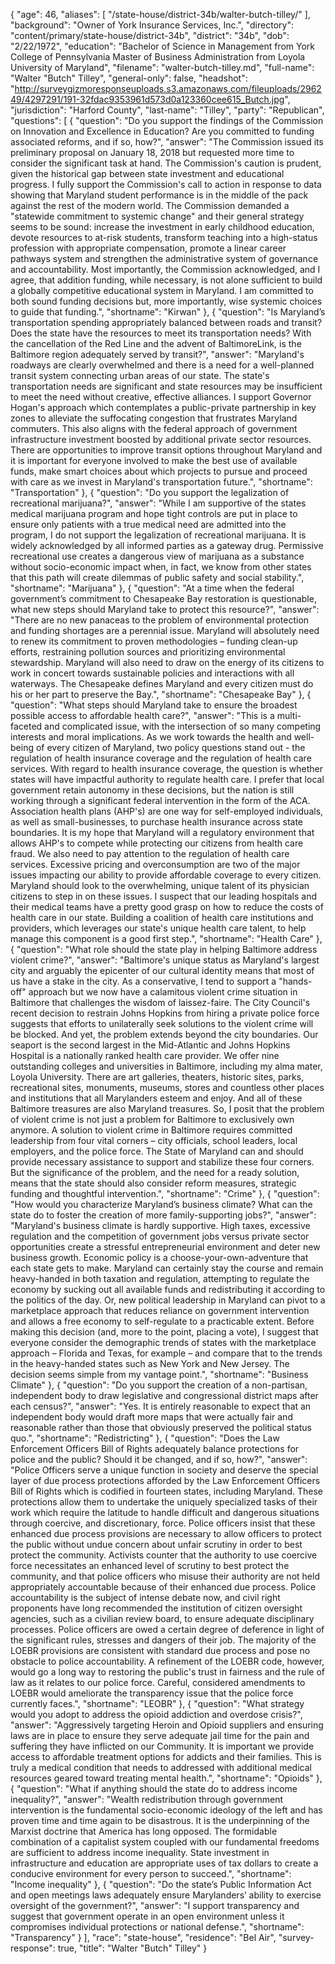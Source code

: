 {
  "age": 46,
  "aliases": [
    "/state-house/district-34b/walter-butch-tilley/"
  ],
  "background": "Owner of York Insurance Services, Inc.",
  "directory": "content/primary/state-house/district-34b",
  "district": "34b",
  "dob": "2/22/1972",
  "education": "Bachelor of Science in Management from York College of Pennsylvania Master of Business Administration from Loyola University of Maryland",
  "filename": "walter-butch-tilley.md",
  "full-name": "Walter \"Butch\" Tilley",
  "general-only": false,
  "headshot": "http://surveygizmoresponseuploads.s3.amazonaws.com/fileuploads/296249/4297291/191-32fdac9353961d573d0a123360cee615_Butch.jpg",
  "jurisdiction": "Harford County",
  "last-name": "Tilley",
  "party": "Republican",
  "questions": [
    {
      "question": "Do you support the findings of the Commission on Innovation and Excellence in Education? Are you committed to funding associated reforms, and if so, how?",
      "answer": "The Commission issued its preliminary proposal on January 18, 2018 but requested more time to consider the significant task at hand.  The Commission's caution is prudent, given the historical gap between state investment and educational progress.    I fully support the Commission's call to action in response to data showing that Maryland student performance is in the middle of the pack against the rest of the modern world.  The Commission demanded a \"statewide commitment to systemic change\" and their general strategy seems to be sound:  increase the investment in early childhood education, devote resources to at-risk students, transform teaching into a high-status profession with appropriate compensation, promote a linear career pathways system and strengthen the administrative system of governance and accountability.    Most importantly, the Commission acknowledged, and I agree, that addition funding, while necessary, is not alone sufficient to build a globally competitive educational system in Maryland.  I am committed to both sound funding decisions but, more importantly, wise systemic choices to guide that funding.",
      "shortname": "Kirwan"
    },
    {
      "question": "Is Maryland’s transportation spending appropriately balanced between roads and transit? Does the state have the resources to meet its transportation needs? With the cancellation of the Red Line and the advent of BaltimoreLink, is the Baltimore region adequately served by transit?",
      "answer": "Maryland's roadways are clearly overwhelmed and there is a need for a well-planned transit system connecting urban areas of our state.  The state's transportation needs are significant and state resources may be insufficient to meet the need without creative, effective alliances.    I support Governor Hogan's approach which contemplates a public-private partnership in key zones to alleviate the suffocating congestion that frustrates Maryland commuters.  This also aligns with the federal approach of government infrastructure investment boosted by additional private sector resources.  There are opportunities to improve transit options throughout Maryland and it is important for everyone involved to make the best use of available funds, make smart choices about which projects to pursue and proceed with care as we invest in Maryland's transportation future.",
      "shortname": "Transportation"
    },
    {
      "question": "Do you support the legalization of recreational marijuana?",
      "answer": "While I am supportive of the states medical marijuana program and hope tight controls are put in place to ensure only patients with a true medical need are admitted into the program, I do not support the legalization of recreational marijuana.  It is widely acknowledged by all informed parties as a gateway drug.  Permissive recreational use creates a dangerous view of marijuana as a substance without socio-economic impact when, in fact, we know from other states that this path will create dilemmas of public safety and social stability.",
      "shortname": "Marijuana"
    },
    {
      "question": "At a time when the federal government’s commitment to Chesapeake Bay restoration is questionable, what new steps should Maryland take to protect this resource?",
      "answer": "There are no new panaceas to the problem of environmental protection and funding shortages are a perennial issue.  Maryland will absolutely need to renew its commitment to proven methodologies – funding clean-up efforts, restraining pollution sources and prioritizing environmental stewardship.    Maryland will also need to draw on the energy of its citizens to work in concert towards sustainable policies and interactions with all waterways.  The Chesapeake defines Maryland and every citizen must do his or her part to preserve the Bay.",
      "shortname": "Chesapeake Bay"
    },
    {
      "question": "What steps should Maryland take to ensure the broadest possible access to affordable health care?",
      "answer": "This is a multi-faceted and complicated issue, with the intersection of so many competing interests and moral implications.  As we work towards the health and well-being of every citizen of Maryland, two policy questions stand out - the regulation of health insurance coverage and the regulation of health care services.    With regard to health insurance coverage, the question is whether states will have impactful authority to regulate health care.  I prefer that local government retain autonomy in these decisions, but the nation is still working through a significant federal intervention in the form of the ACA.  Association health plans (AHP's) are one way for self-employed individuals, as well as small-businesses, to purchase health insurance across state boundaries.  It is my hope that Maryland will a regulatory environment that allows AHP's to compete while protecting our citizens from health care fraud.  We also need to pay attention to the regulation of health care services.  Excessive pricing and overconsumption are two of the major issues impacting our ability to provide affordable coverage to every citizen.    Maryland should look to the overwhelming, unique talent of its physician citizens to step in on these issues.  I suspect that our leading hospitals and their medical teams have a pretty good grasp on how to reduce the costs of health care in our state.  Building a coalition of health care institutions and providers, which leverages our state's unique health care talent, to help manage this component is a good first step.",
      "shortname": "Health Care"
    },
    {
      "question": "What role should the state play in helping Baltimore address violent crime?",
      "answer": "Baltimore's unique status as Maryland's largest city and arguably the epicenter of our cultural identity means that most of us have a stake in the city.  As a conservative, I tend to support a \"hands-off\" approach but we now have a calamitous violent crime situation in Baltimore that challenges the wisdom of laissez-faire.  The City Council's recent decision to restrain Johns Hopkins from hiring a private police force suggests that efforts to unilaterally seek solutions to the violent crime will be blocked.    And yet, the problem extends beyond the city boundaries.  Our seaport is the second largest in the Mid-Atlantic and Johns Hopkins Hospital is a nationally ranked health care provider.   We offer nine outstanding colleges and universities in Baltimore, including my alma mater, Loyola University.  There are art galleries, theaters, historic sites, parks, recreational sites, monuments, museums, stores and countless other places and institutions that all Marylanders esteem and enjoy.  And all of these Baltimore treasures are also Maryland treasures.  So, I posit that the problem of violent crime is not just a problem for Baltimore to exclusively own anymore.       A solution to violent crime in Baltimore requires committed leadership from four vital corners – city officials, school leaders, local employers, and the police force.  The State of Maryland can and should provide necessary assistance to support and stabilize these four corners.  But the significance of the problem, and the need for a ready solution, means that the state should also consider reform measures, strategic funding and thoughtful intervention.",
      "shortname": "Crime"
    },
    {
      "question": "How would you characterize Maryland’s business climate? What can the state do to foster the creation of more family-supporting jobs?",
      "answer": "Maryland's business climate is hardly supportive.  High taxes, excessive regulation and the competition of government jobs versus private sector opportunities create a stressful entrepreneurial environment and deter new business growth.  Economic policy is a choose-your-own-adventure that each state gets to make.  Maryland can certainly stay the course and remain heavy-handed in both taxation and regulation, attempting to regulate the economy by sucking out all available funds and redistributing it according to the politics of the day.  Or, new political leadership in Maryland can pivot to a marketplace approach that reduces reliance on government intervention and allows a free economy to self-regulate to a practicable extent.    Before making this decision (and, more to the point, placing a vote), I suggest that everyone consider the demographic trends of states with the marketplace approach – Florida and Texas, for example – and compare that to the trends in the heavy-handed states such as New York and New Jersey. The decision seems simple from my vantage point.",
      "shortname": "Business Climate"
    },
    {
      "question": "Do you support the creation of a non-partisan, independent body to draw legislative and congressional district maps after each census?",
      "answer": "Yes.  It is entirely reasonable to expect that an independent body would draft more maps that were actually fair and reasonable rather than those that obviously preserved the political status quo.",
      "shortname": "Redistricting"
    },
    {
      "question": "Does the Law Enforcement Officers Bill of Rights adequately balance protections for police and the public? Should it be changed, and if so, how?",
      "answer": "Police Officers serve a unique function in society and deserve the special layer of due process protections afforded by the Law Enforcement Officers Bill of Rights which is codified in fourteen states, including Maryland.  These protections allow them to undertake the uniquely specialized tasks of their work which require the latitude to handle difficult and dangerous situations through coercive, and discretionary, force.  Police officers insist that these enhanced due process provisions are necessary to allow officers to protect the public without undue concern about unfair scrutiny in order to best protect the community.  Activists counter that the authority to use coercive force necessitates an enhanced level of scrutiny to best protect the community, and that police officers who misuse their authority are not held appropriately accountable because of their enhanced due process.  Police accountability is the subject of intense debate now, and civil right proponents have long recommended the institution of citizen oversight agencies, such as a civilian review board, to ensure adequate disciplinary processes.  Police officers are owed a certain degree of deference in light of the significant rules, stresses and dangers of their job. The majority of the LOEBR provisions are consistent with standard due process and pose no obstacle to police accountability.  A refinement of the LOEBR code, however, would go a long way to restoring the public's trust in fairness and the rule of law as it relates to our police force.  Careful, considered amendments to LOEBR would ameliorate the transparency issue that the police force currently faces.",
      "shortname": "LEOBR"
    },
    {
      "question": "What strategy would you adopt to address the opioid addiction and overdose crisis?",
      "answer": "Aggressively targeting Heroin and Opioid suppliers and ensuring laws are in place to ensure they serve adequate jail time for the pain and suffering they have inflicted on our Community.    It is important we provide access to affordable treatment options for addicts and their families. This is truly a medical condition that needs to addressed with additional medical resources geared toward treating mental health.",
      "shortname": "Opioids"
    },
    {
      "question": "What if anything should the state do to address income inequality?",
      "answer": "Wealth redistribution through government intervention is the fundamental socio-economic ideology of the left and has proven time and time again to be disastrous.  It is the underpinning of the Marxist doctrine that America has long opposed.    The formidable combination of a capitalist system coupled with our fundamental freedoms are sufficient to address income inequality.  State investment in infrastructure and education are appropriate uses of tax dollars to create a conducive environment for every person to succeed.",
      "shortname": "Income inequality"
    },
    {
      "question": "Do the state’s Public Information Act and open meetings laws adequately ensure Marylanders’ ability to exercise oversight of the government?",
      "answer": "I support transparency and suggest that government operate in an open environment unless it compromises individual protections or national defense.",
      "shortname": "Transparency"
    }
  ],
  "race": "state-house",
  "residence": "Bel Air",
  "survey-response": true,
  "title": "Walter \"Butch\" Tilley"
}

